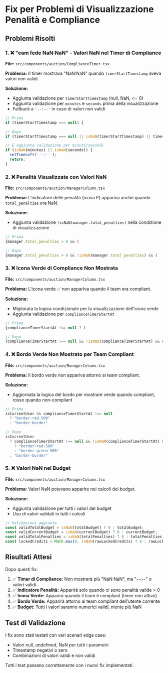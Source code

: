 # Fix per Problemi di Visualizzazione Penalità e Compliance

## Problemi Risolti

### 1. ❌ "eam fede NaN:NaN" - Valori NaN nel Timer di Compliance
**File:** `src/components/auction/ComplianceTimer.tsx`

**Problema:** Il timer mostrava "NaN:NaN" quando `timerStartTimestamp` aveva valori non validi.

**Soluzione:**
- Aggiunta validazione per `timerStartTimestamp` (null, NaN, <= 0)
- Aggiunta validazione per `minutes` e `seconds` prima della visualizzazione
- Fallback a `'--:--'` in caso di valori non validi

```typescript
// Prima
if (timerStartTimestamp === null) {

// Dopo  
if (timerStartTimestamp === null || isNaN(timerStartTimestamp) || timerStartTimestamp <= 0) {

// E aggiunta validazione per minuti/secondi
if (isNaN(minutes) || isNaN(seconds)) {
  setTimeLeft('--:--');
  return;
}
```

### 2. ❌ Penalità Visualizzate con Valori NaN
**File:** `src/components/auction/ManagerColumn.tsx`

**Problema:** L'indicatore delle penalità (icona P) appariva anche quando `total_penalties` era NaN.

**Soluzione:**
- Aggiunta validazione `!isNaN(manager.total_penalties)` nella condizione di visualizzazione

```typescript
// Prima
{manager.total_penalties > 0 && (

// Dopo
{manager.total_penalties > 0 && !isNaN(manager.total_penalties) && (
```

### 3. ❌ Icona Verde di Compliance Non Mostrata
**File:** `src/components/auction/ManagerColumn.tsx`

**Problema:** L'icona verde ✅ non appariva quando il team era compliant.

**Soluzione:**
- Migliorata la logica condizionale per la visualizzazione dell'icona verde
- Aggiunta validazione per `complianceTimerStartAt`

```typescript
// Prima
{complianceTimerStartAt !== null ? (

// Dopo
{complianceTimerStartAt !== null && !isNaN(complianceTimerStartAt) && complianceTimerStartAt > 0 ? (
```

### 4. ❌ Bordo Verde Non Mostrato per Team Compliant
**File:** `src/components/auction/ManagerColumn.tsx`

**Problema:** Il bordo verde non appariva attorno ai team compliant.

**Soluzione:**
- Aggiornata la logica del bordo per mostrare verde quando compliant, rosso quando non-compliant

```typescript
// Prima
isCurrentUser && complianceTimerStartAt !== null
  ? "border-red-500"
  : "border-border"

// Dopo
isCurrentUser 
  ? complianceTimerStartAt !== null && !isNaN(complianceTimerStartAt) && complianceTimerStartAt > 0
    ? "border-red-500"
    : "border-green-500"
  : "border-border"
```

### 5. ❌ Valori NaN nel Budget
**File:** `src/components/auction/ManagerColumn.tsx`

**Problema:** Valori NaN potevano apparire nei calcoli del budget.

**Soluzione:**
- Aggiunta validazione per tutti i valori del budget
- Uso di valori validati in tutti i calcoli

```typescript
// Validazioni aggiunte
const validTotalBudget = isNaN(totalBudget) ? 0 : totalBudget;
const validCurrentBudget = isNaN(currentBudget) ? 0 : currentBudget;
const validTotalPenalties = isNaN(totalPenalties) ? 0 : totalPenalties;
const lockedCredits = Math.max(0, isNaN(rawLockedCredits) ? 0 : rawLockedCredits);
```

## Risultati Attesi

Dopo questi fix:

1. ✅ **Timer di Compliance:** Non mostrerà più "NaN:NaN", ma "--:--" o valori validi
2. ✅ **Indicatore Penalità:** Apparirà solo quando ci sono penalità valide > 0
3. ✅ **Icona Verde:** Apparirà quando il team è compliant (timer non attivo)
4. ✅ **Bordo Verde:** Apparirà attorno ai team compliant dell'utente corrente
5. ✅ **Budget:** Tutti i valori saranno numerici validi, niente più NaN

## Test di Validazione

I fix sono stati testati con vari scenari edge case:
- Valori null, undefined, NaN per tutti i parametri
- Timestamp negativi o zero
- Combinazioni di valori validi e non validi

Tutti i test passano correttamente con i nuovi fix implementati.